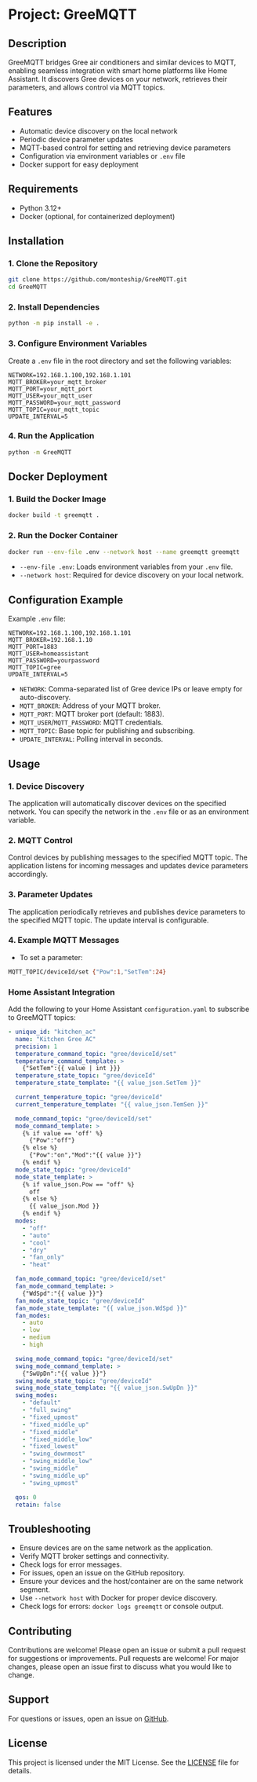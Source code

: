 # Project: GreeMQTT

## Description
GreeMQTT bridges Gree air conditioners and similar devices to MQTT, enabling seamless integration with smart home platforms like Home Assistant. It discovers Gree devices on your network, retrieves their parameters, and allows control via MQTT topics.

## Features
- Automatic device discovery on the local network
- Periodic device parameter updates
- MQTT-based control for setting and retrieving device parameters
- Configuration via environment variables or `.env` file
- Docker support for easy deployment

## Requirements
- Python 3.12+
- Docker (optional, for containerized deployment)

## Installation

### 1. Clone the Repository
```bash
git clone https://github.com/monteship/GreeMQTT.git
cd GreeMQTT
```

### 2. Install Dependencies
```bash
python -m pip install -e .
```

### 3. Configure Environment Variables
Create a `.env` file in the root directory and set the following variables:
```env
NETWORK=192.168.1.100,192.168.1.101
MQTT_BROKER=your_mqtt_broker
MQTT_PORT=your_mqtt_port
MQTT_USER=your_mqtt_user
MQTT_PASSWORD=your_mqtt_password
MQTT_TOPIC=your_mqtt_topic
UPDATE_INTERVAL=5
```

### 4. Run the Application
```bash
python -m GreeMQTT
```

## Docker Deployment
### 1. Build the Docker Image
```bash
docker build -t greemqtt .
```

### 2. Run the Docker Container
```bash
docker run --env-file .env --network host --name greemqtt greemqtt
```
- `--env-file .env`: Loads environment variables from your `.env` file.
- `--network host`: Required for device discovery on your local network.

## Configuration Example

Example `.env` file:
```env
NETWORK=192.168.1.100,192.168.1.101
MQTT_BROKER=192.168.1.10
MQTT_PORT=1883
MQTT_USER=homeassistant
MQTT_PASSWORD=yourpassword
MQTT_TOPIC=gree
UPDATE_INTERVAL=5
```

- `NETWORK`: Comma-separated list of Gree device IPs or leave empty for auto-discovery.
- `MQTT_BROKER`: Address of your MQTT broker.
- `MQTT_PORT`: MQTT broker port (default: 1883).
- `MQTT_USER`/`MQTT_PASSWORD`: MQTT credentials.
- `MQTT_TOPIC`: Base topic for publishing and subscribing.
- `UPDATE_INTERVAL`: Polling interval in seconds.

## Usage

### 1. Device Discovery
The application will automatically discover devices on the specified network. You can specify the network in the `.env` file or as an environment variable.

### 2. MQTT Control
Control devices by publishing messages to the specified MQTT topic. The application listens for incoming messages and updates device parameters accordingly.

### 3. Parameter Updates
The application periodically retrieves and publishes device parameters to the specified MQTT topic. The update interval is configurable.

### 4. Example MQTT Messages
- To set a parameter:
```bash
MQTT_TOPIC/deviceId/set {"Pow":1,"SetTem":24}
```

### Home Assistant Integration
Add the following to your Home Assistant `configuration.yaml` to subscribe to GreeMQTT topics:
```yaml
- unique_id: "kitchen_ac"
  name: "Kitchen Gree AC"
  precision: 1
  temperature_command_topic: "gree/deviceId/set"
  temperature_command_template: >
    {"SetTem":{{ value | int }}}
  temperature_state_topic: "gree/deviceId"
  temperature_state_template: "{{ value_json.SetTem }}"

  current_temperature_topic: "gree/deviceId"
  current_temperature_template: "{{ value_json.TemSen }}"

  mode_command_topic: "gree/deviceId/set"
  mode_command_template: >
    {% if value == 'off' %}
      {"Pow":"off"}
    {% else %}
      {"Pow":"on","Mod":"{{ value }}"}
    {% endif %}
  mode_state_topic: "gree/deviceId"
  mode_state_template: >
    {% if value_json.Pow == "off" %}
      off
    {% else %}
      {{ value_json.Mod }}
    {% endif %}
  modes:
    - "off"
    - "auto"
    - "cool"
    - "dry"
    - "fan_only"
    - "heat"

  fan_mode_command_topic: "gree/deviceId/set"
  fan_mode_command_template: >
    {"WdSpd":"{{ value }}"}
  fan_mode_state_topic: "gree/deviceId"
  fan_mode_state_template: "{{ value_json.WdSpd }}"
  fan_modes:
    - auto
    - low
    - medium
    - high

  swing_mode_command_topic: "gree/deviceId/set"
  swing_mode_command_template: >
    {"SwUpDn":"{{ value }}"}
  swing_mode_state_topic: "gree/deviceId"
  swing_mode_state_template: "{{ value_json.SwUpDn }}"
  swing_modes:
    - "default"
    - "full_swing"
    - "fixed_upmost"
    - "fixed_middle_up"
    - "fixed_middle"
    - "fixed_middle_low"
    - "fixed_lowest"
    - "swing_downmost"
    - "swing_middle_low"
    - "swing_middle"
    - "swing_middle_up"
    - "swing_upmost"

  qos: 0
  retain: false
```

## Troubleshooting
- Ensure devices are on the same network as the application.
- Verify MQTT broker settings and connectivity.
- Check logs for error messages.
- For issues, open an issue on the GitHub repository.
- Ensure your devices and the host/container are on the same network segment.
- Use `--network host` with Docker for proper device discovery.
- Check logs for errors: `docker logs greemqtt` or console output.

## Contributing
Contributions are welcome! Please open an issue or submit a pull request for suggestions or improvements.
Pull requests are welcome! For major changes, please open an issue first to discuss what you would like to change.

## Support
For questions or issues, open an issue on [GitHub](https://github.com/monteship/GreeMQTT/issues).

## License
This project is licensed under the MIT License. See the [LICENSE](LICENSE) file for details.
